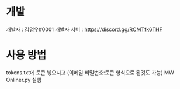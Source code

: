 # 개발
개발자 : 김명우#0001
개발자 서버 : https://discord.gg/RCMTfk6THF

# 사용 방법
tokens.txt에 토큰 넣으시고 (이메일:비밀번호:토큰 형식으로 된것도 가능) MW Onliner.py 실행
